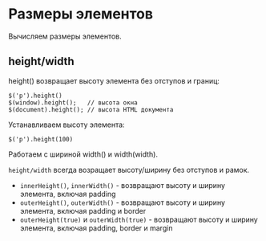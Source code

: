 # Размеры элементов
Вычисляем размеры элементов.

## height/width
height() возвращает высоту элемента без отступов и границ:

    $('p').height()
    $(window).height();   // высота окна
    $(document).height(); // высота HTML документа

Устанавливаем высоту элемента:

    $('p').height(100)

Работаем с шириной width() и width(width).

`height/width` всегда возращает высоту/ширину без отступов и рамок.

- `innerHeight()`, `innerWidth()` - возвращают высоту и ширину элемента, включая padding
- `outerHeight()`, `outerWidth()` - возвращают высоту и ширину элемента, включая padding и border
- `outerHeight(true)` и `outerWidth(true)` - возвращают высоту и ширину элемента, включая padding, border и margin
